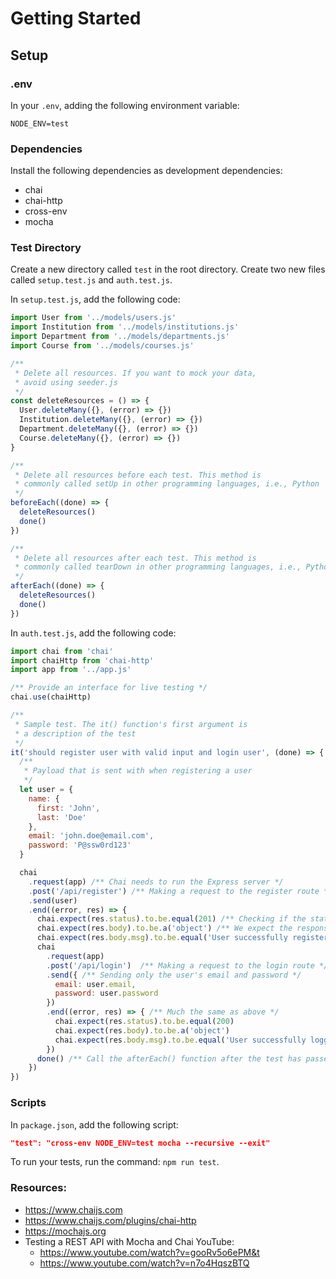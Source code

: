 # Getting Started

## Setup

### .env

In your `.env`, adding the following environment variable:

```
NODE_ENV=test
```

### Dependencies

Install the following dependencies as development dependencies:

- chai
- chai-http
- cross-env
- mocha

### Test Directory

Create a new directory called `test` in the root directory. Create two new files called `setup.test.js` and `auth.test.js`.

In `setup.test.js`, add the following code:

```js
import User from '../models/users.js'
import Institution from '../models/institutions.js'
import Department from '../models/departments.js'
import Course from '../models/courses.js'

/**
 * Delete all resources. If you want to mock your data,
 * avoid using seeder.js
 */
const deleteResources = () => {
  User.deleteMany({}, (error) => {})
  Institution.deleteMany({}, (error) => {})
  Department.deleteMany({}, (error) => {})
  Course.deleteMany({}, (error) => {})
}

/**
 * Delete all resources before each test. This method is
 * commonly called setUp in other programming languages, i.e., Python
 */
beforeEach((done) => {
  deleteResources()
  done()
})

/**
 * Delete all resources after each test. This method is
 * commonly called tearDown in other programming languages, i.e., Python
 */
afterEach((done) => {
  deleteResources()
  done()
})
```

In `auth.test.js`, add the following code:

```js
import chai from 'chai'
import chaiHttp from 'chai-http'
import app from '../app.js'

/** Provide an interface for live testing */
chai.use(chaiHttp)

/**
 * Sample test. The it() function's first argument is
 * a description of the test
 */
it('should register user with valid input and login user', (done) => {
  /**
   * Payload that is sent with when registering a user
   */
  let user = {
    name: {
      first: 'John',
      last: 'Doe'
    },
    email: 'john.doe@email.com',
    password: 'P@ssw0rd123'
  }

  chai
    .request(app) /** Chai needs to run the Express server */
    .post('/api/register') /** Making a request to the register route */
    .send(user)
    .end((error, res) => {
      chai.expect(res.status).to.be.equal(201) /** Checking if the status is 201: Created */
      chai.expect(res.body).to.be.a('object') /** We expect the response to be an object */
      chai.expect(res.body.msg).to.be.equal('User successfully registered') /** We expect the msg's value to be as described */
      chai
        .request(app)
        .post('/api/login')  /** Making a request to the login route */
        .send({ /** Sending only the user's email and password */
          email: user.email,
          password: user.password
        })
        .end((error, res) => { /** Much the same as above */
          chai.expect(res.status).to.be.equal(200)
          chai.expect(res.body).to.be.a('object')
          chai.expect(res.body.msg).to.be.equal('User successfully logged in')
        })
      done() /** Call the afterEach() function after the test has passed or failed, then move onto the next test */
    })
})
```

### Scripts

In `package.json`, add the following script:

```json
"test": "cross-env NODE_ENV=test mocha --recursive --exit"
```

To run your tests, run the command: `npm run test`.

### Resources:

- https://www.chaijs.com
- https://www.chaijs.com/plugins/chai-http 
- https://mochajs.org
- Testing a REST API with Mocha and Chai YouTube:
    - https://www.youtube.com/watch?v=gooRv5o6ePM&t
    - https://www.youtube.com/watch?v=n7o4HqszBTQ